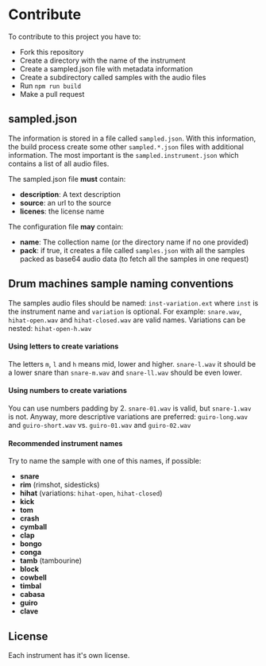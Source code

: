 # Contribute

To contribute to this project you have to:

- Fork this repository
- Create a directory with the name of the instrument
- Create a sampled.json file with metadata information
- Create a subdirectory called samples with the audio files
- Run `npm run build`
- Make a pull request

## sampled.json

The information is stored in a file called `sampled.json`. With this information, the build process create some other `sampled.*.json` files with additional information. The most important is the `sampled.instrument.json` which contains a list of all audio files.

The sampled.json file __must__ contain:

- __description__: A text description
- __source__: an url to the source
- __licenes__: the license name

The configuration file __may__ contain:

- __name__: The collection name (or the directory name if no one provided)
- __pack__: if true, it creates a file called `samples.json` with all the samples packed as base64 audio data (to fetch all the samples in one request)


## Drum machines sample naming conventions

The samples audio files should be named: `inst-variation.ext` where `inst` is the instrument name and `variation` is optional. For example: `snare.wav`, `hihat-open.wav` and `hihat-closed.wav` are valid names. Variations can be nested: `hihat-open-h.wav`

#### Using letters to create variations

The letters `m`, `l` and `h` means mid, lower and higher. `snare-l.wav` it should be a lower snare than `snare-m.wav` and `snare-ll.wav` should be even lower.

#### Using numbers to create variations

You can use numbers padding by 2. `snare-01.wav` is valid, but `snare-1.wav` is not. Anyway, more descriptive variations are preferred: `guiro-long.wav` and `guiro-short.wav` vs. `guiro-01.wav` and `guiro-02.wav`

#### Recommended instrument names

Try to name the sample with one of this names, if possible:

- __snare__
- __rim__ (rimshot, sidesticks)
- __hihat__ (variations: `hihat-open`, `hihat-closed`)
- __kick__
- __tom__
- __crash__
- __cymball__
- __clap__
- __bongo__
- __conga__
- __tamb__ (tambourine)
- __block__
- __cowbell__
- __timbal__
- __cabasa__
- __guiro__
- __clave__

## License

Each instrument has it's own license.
